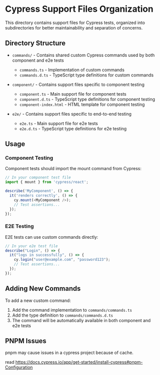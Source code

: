 # Cypress Support Files Organization

This directory contains support files for Cypress tests, organized into subdirectories for better maintainability and separation of concerns.

## Directory Structure

- `commands/` - Contains shared custom Cypress commands used by both component and e2e tests

  - `commands.ts` - Implementation of custom commands
  - `commands.d.ts` - TypeScript type definitions for custom commands

- `component/` - Contains support files specific to component testing

  - `component.ts` - Main support file for component tests
  - `component.d.ts` - TypeScript type definitions for component testing
  - `component-index.html` - HTML template for component testing

- `e2e/` - Contains support files specific to end-to-end testing
  - `e2e.ts` - Main support file for e2e tests
  - `e2e.d.ts` - TypeScript type definitions for e2e testing

## Usage

### Component Testing

Component tests should import the mount command from Cypress:

```typescript
// In your component test file
import { mount } from 'cypress/react';

describe('MyComponent', () => {
  it('renders correctly', () => {
    cy.mount(<MyComponent />);
    // Test assertions...
  });
});
```

### E2E Testing

E2E tests can use custom commands directly:

```typescript
// In your e2e test file
describe("Login", () => {
  it("logs in successfully", () => {
    cy.login("user@example.com", "password123");
    // Test assertions...
  });
});
```

## Adding New Commands

To add a new custom command:

1. Add the command implementation to `commands/commands.ts`
2. Add the type definition to `commands/commands.d.ts`
3. The command will be automatically available in both component and e2e tests

## PNPM Issues

pnpm may cause issues in a cypress project because of cache.

read https://docs.cypress.io/app/get-started/install-cypress#pnpm-Configuration
